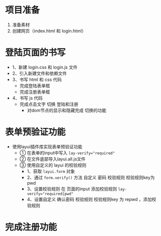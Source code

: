 # 项目准备

1. 准备素材
2. 创建网页（index.html 和 login.html）

# 登陆页面的书写

-   1、新建 login.css 和 login.js 文件
-   2、引入新建文件和依赖文件
-   3、书写 html 和 css 代码
    -   完成登陆表单框
    -   完成注册表单框
-   4、书写 js 代码
    -   完成点击文字 切换 登陆和注册
        - 对dom节点的显示和隐藏完成 切换的功能   

# 表单预验证功能
  - 使用layui插件库实现表单预验证功能 
    - ① 在表单的input中写入 `lay-verify="required"` 
    - ② 在文件底部导入layui.all.js文件
    - ③ 使用自定义的 layui 的校验规则 
      - 1、获取 `layui.form` 对象 
      - 2、通过 `form.verify()` 方法 自定义 密码 校验规则 校验规则key为pwd
      - 3、设置校验规则 在 页面的input 添加校验规则  `lay-verify="required|pwd"`
      - 4、设置自定义 确认密码 校验规则 校验规则key 为 repwd ，添加校验规则

# 完成注册功能

